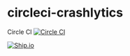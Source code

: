 # circleci-crashlytics
Circle CI [![Circle CI](https://circleci.com/gh/nikkoss/circleci-crashlytics.svg?style=svg)](https://circleci.com/gh/nikkoss/circleci-crashlytics)

[![Ship.io](https://app.ship.io/jobs/HA38pJUZm_s318Yn/build_status.png)](https://app.ship.io/dashboard#/jobs/10007/history)
